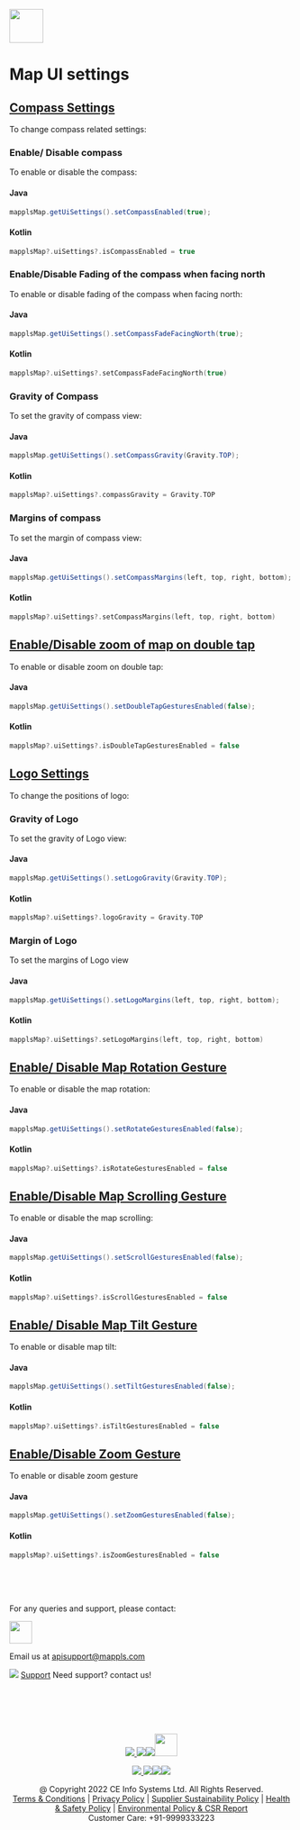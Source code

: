 [<img src="https://about.mappls.com/images/mappls-b-logo.svg" height="60"/> </p>](https://www.mapmyindia.com/api)

# Map UI settings

## [Compass Settings](#Compass-Settings)
To change compass related settings:
### Enable/ Disable compass
To enable or disable the compass:
#### Java
~~~java  
mapplsMap.getUiSettings().setCompassEnabled(true);  
~~~  

#### Kotlin
~~~kotlin  
mapplsMap?.uiSettings?.isCompassEnabled = true  
~~~  
### Enable/Disable Fading of the compass when facing north
To enable or disable fading of the compass when facing north:
#### Java
~~~java  
mapplsMap.getUiSettings().setCompassFadeFacingNorth(true);  
~~~  
#### Kotlin
~~~kotlin  
mapplsMap?.uiSettings?.setCompassFadeFacingNorth(true)  
~~~  
### Gravity of Compass
To set the gravity of compass view:
#### Java
~~~java  
mapplsMap.getUiSettings().setCompassGravity(Gravity.TOP);  
~~~  
#### Kotlin
~~~kotlin  
mapplsMap?.uiSettings?.compassGravity = Gravity.TOP  
~~~  
### Margins of compass
To set the margin of compass view:
#### Java
~~~java  
mapplsMap.getUiSettings().setCompassMargins(left, top, right, bottom);  
~~~  

#### Kotlin
~~~kotlin  
mapplsMap?.uiSettings?.setCompassMargins(left, top, right, bottom)  
~~~  

## [Enable/Disable zoom of map on double tap](#Enable-disable-zoom)
To enable or disable zoom on double tap:
#### Java
~~~java  
mapplsMap.getUiSettings().setDoubleTapGesturesEnabled(false);  
~~~  
#### Kotlin
~~~kotlin  
mapplsMap?.uiSettings?.isDoubleTapGesturesEnabled = false  
~~~  

## [Logo Settings](#Logo-settings)
To change the positions of logo:
### Gravity of Logo
To set the gravity of Logo view:
#### Java
~~~java  
mapplsMap.getUiSettings().setLogoGravity(Gravity.TOP);  
~~~  

#### Kotlin
~~~kotlin  
mapplsMap?.uiSettings?.logoGravity = Gravity.TOP  
~~~  

### Margin of Logo
To set the margins of Logo view
#### Java
~~~java  
mapplsMap.getUiSettings().setLogoMargins(left, top, right, bottom);  
~~~  
#### Kotlin
~~~kotlin  
mapplsMap?.uiSettings?.setLogoMargins(left, top, right, bottom)  
~~~  
## [Enable/ Disable Map Rotation Gesture](#Enable-disable-rotation)
To enable or disable the map rotation:
#### Java
~~~java  
mapplsMap.getUiSettings().setRotateGesturesEnabled(false);  
~~~  

#### Kotlin
~~~kotlin  
mapplsMap?.uiSettings?.isRotateGesturesEnabled = false  
~~~  
## [Enable/Disable Map Scrolling Gesture](#Enable-disable-scrolling)
To enable or disable the map scrolling:
#### Java
~~~java  
mapplsMap.getUiSettings().setScrollGesturesEnabled(false);  
~~~ 
#### Kotlin  
~~~kotlin  
mapplsMap?.uiSettings?.isScrollGesturesEnabled = false  
~~~  
## [Enable/ Disable Map Tilt Gesture](#Enable-disable-tilt)
To enable or disable map tilt:
#### Java
~~~java  
mapplsMap.getUiSettings().setTiltGesturesEnabled(false);  
~~~  
#### Kotlin
~~~kotlin  
mapplsMap?.uiSettings?.isTiltGesturesEnabled = false  
~~~  

## [Enable/Disable Zoom Gesture](#Enable-disable-zoom-gesture)
To enable or disable zoom gesture
#### Java
~~~java  
mapplsMap.getUiSettings().setZoomGesturesEnabled(false);  
~~~  
#### Kotlin
~~~kotlin  
mapplsMap?.uiSettings?.isZoomGesturesEnabled = false  
~~~

<br><br><br>

For any queries and support, please contact: 

[<img src="https://about.mappls.com/images/mappls-logo.svg" height="40"/> </p>](https://about.mappls.com/api/)
Email us at [apisupport@mappls.com](mailto:apisupport@mappls.com)


![](https://www.mapmyindia.com/api/img/icons/support.png)
[Support](https://about.mappls.com/contact/)
Need support? contact us!

<br></br>
<br></br>

[<p align="center"> <img src="https://www.mapmyindia.com/api/img/icons/stack-overflow.png"/> ](https://stackoverflow.com/questions/tagged/mappls-api)[![](https://www.mapmyindia.com/api/img/icons/blog.png)](https://about.mappls.com/blog/)[![](https://www.mapmyindia.com/api/img/icons/gethub.png)](https://github.com/Mappls-api)[<img src="https://mmi-api-team.s3.ap-south-1.amazonaws.com/API-Team/npm-logo.one-third%5B1%5D.png" height="40"/> </p>](https://www.npmjs.com/org/mapmyindia) 



[<p align="center"> <img src="https://www.mapmyindia.com/june-newsletter/icon4.png"/> ](https://www.facebook.com/Mapplsofficial)[![](https://www.mapmyindia.com/june-newsletter/icon2.png)](https://twitter.com/mappls)[![](https://www.mapmyindia.com/newsletter/2017/aug/llinkedin.png)](https://www.linkedin.com/company/mappls/)[![](https://www.mapmyindia.com/june-newsletter/icon3.png)](https://www.youtube.com/channel/UCAWvWsh-dZLLeUU7_J9HiOA)




<div align="center">@ Copyright 2022 CE Info Systems Ltd. All Rights Reserved.</div>

<div align="center"> <a href="https://about.mappls.com/api/terms-&-conditions">Terms & Conditions</a> | <a href="https://about.mappls.com/about/privacy-policy">Privacy Policy</a> | <a href="https://about.mappls.com/pdf/mapmyIndia-sustainability-policy-healt-labour-rules-supplir-sustainability.pdf">Supplier Sustainability Policy</a> | <a href="https://about.mappls.com/pdf/Health-Safety-Management.pdf">Health & Safety Policy</a> | <a href="https://about.mappls.com/pdf/Environment-Sustainability-Policy-CSR-Report.pdf">Environmental Policy & CSR Report</a>

<div align="center">Customer Care: +91-9999333223</div>
